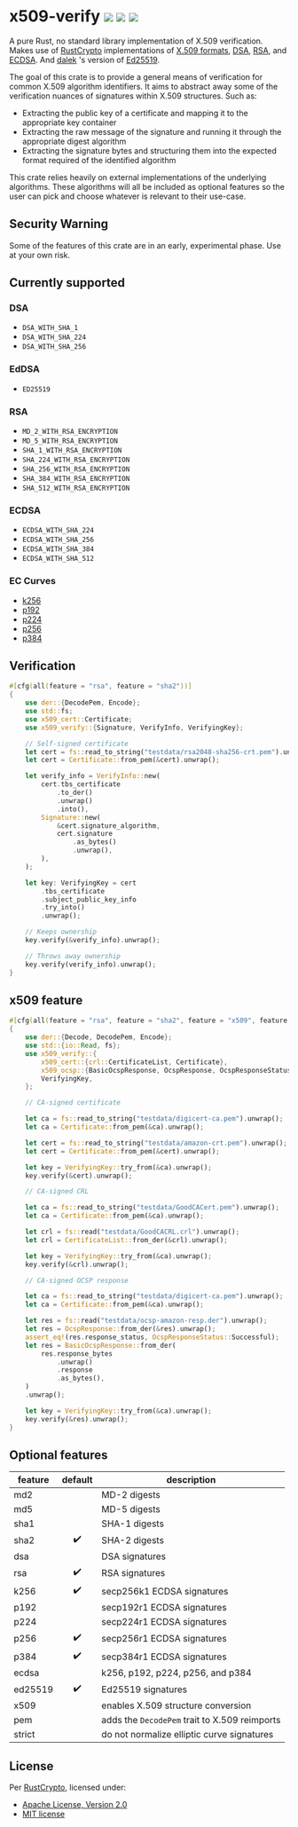 x509-verify [![](https://img.shields.io/crates/v/x509-verify.svg)](https://crates.io/crates/x509-verify) [![](https://docs.rs/x509-verify/badge.svg)](https://docs.rs/x509-verify) [![](https://github.com/bhesh/x509-verify/actions/workflows/x509-verify.yml/badge.svg?branch=master)](https://github.com/bhesh/x509-verify/actions/workflows/x509-verify.yml)
===========

A pure Rust, no standard library implementation of X.509 verification. Makes use of
[RustCrypto](https://github.com/RustCrypto) implementations of
[X.509 formats](https://github.com/RustCrypto/formats),
[DSA](https://github.com/RustCrypto/signatures/tree/master/dsa),
[RSA](https://github.com/RustCrypto/RSA), and
[ECDSA](https://github.com/RustCrypto/signatures/tree/master/ecdsa). And
[dalek](https://github.com/dalek-cryptography) 's version of
[Ed25519](https://github.com/dalek-cryptography/curve25519-dalek).

The goal of this crate is to provide a general means of verification for common X.509 algorithm identifiers.
It aims to abstract away some of the verification nuances of signatures within X.509 structures. Such as:

- Extracting the public key of a certificate and mapping it to the appropriate key container
- Extracting the raw message of the signature and running it through the appropriate digest algorithm
- Extracting the signature bytes and structuring them into the expected format required of the identified algorithm

This crate relies heavily on external implementations of the underlying algorithms. These algorithms will all be
included as optional features so the user can pick and choose whatever is relevant to their use-case.

## Security Warning

Some of the features of this crate are in an early, experimental phase. Use at your own risk.

## Currently supported

### DSA

- `DSA_WITH_SHA_1`
- `DSA_WITH_SHA_224`
- `DSA_WITH_SHA_256`

### EdDSA

- `ED25519`

### RSA

- `MD_2_WITH_RSA_ENCRYPTION`
- `MD_5_WITH_RSA_ENCRYPTION`
- `SHA_1_WITH_RSA_ENCRYPTION`
- `SHA_224_WITH_RSA_ENCRYPTION`
- `SHA_256_WITH_RSA_ENCRYPTION`
- `SHA_384_WITH_RSA_ENCRYPTION`
- `SHA_512_WITH_RSA_ENCRYPTION`

### ECDSA

- `ECDSA_WITH_SHA_224`
- `ECDSA_WITH_SHA_256`
- `ECDSA_WITH_SHA_384`
- `ECDSA_WITH_SHA_512`

### EC Curves

- [k256](https://github.com/RustCrypto/elliptic-curves/tree/master/k256)
- [p192](https://github.com/RustCrypto/elliptic-curves/tree/master/p192)
- [p224](https://github.com/RustCrypto/elliptic-curves/tree/master/p224)
- [p256](https://github.com/RustCrypto/elliptic-curves/tree/master/p256)
- [p384](https://github.com/RustCrypto/elliptic-curves/tree/master/p384)

## Verification

```rust
#[cfg(all(feature = "rsa", feature = "sha2"))]
{
    use der::{DecodePem, Encode};
    use std::fs;
    use x509_cert::Certificate;
    use x509_verify::{Signature, VerifyInfo, VerifyingKey};

    // Self-signed certificate
    let cert = fs::read_to_string("testdata/rsa2048-sha256-crt.pem").unwrap();
    let cert = Certificate::from_pem(&cert).unwrap();

    let verify_info = VerifyInfo::new(
        cert.tbs_certificate
            .to_der()
            .unwrap()
            .into(),
        Signature::new(
            &cert.signature_algorithm,
            cert.signature
                .as_bytes()
                .unwrap(),
        ),
    );

    let key: VerifyingKey = cert
        .tbs_certificate
        .subject_public_key_info
        .try_into()
        .unwrap();

    // Keeps ownership
    key.verify(&verify_info).unwrap();

    // Throws away ownership
    key.verify(verify_info).unwrap();
}
```

## x509 feature

```rust
#[cfg(all(feature = "rsa", feature = "sha2", feature = "x509", feature = "pem"))]
{
    use der::{Decode, DecodePem, Encode};
    use std::{io::Read, fs};
    use x509_verify::{
        x509_cert::{crl::CertificateList, Certificate},
        x509_ocsp::{BasicOcspResponse, OcspResponse, OcspResponseStatus},
        VerifyingKey,
    };

    // CA-signed certificate

    let ca = fs::read_to_string("testdata/digicert-ca.pem").unwrap();
    let ca = Certificate::from_pem(&ca).unwrap();

    let cert = fs::read_to_string("testdata/amazon-crt.pem").unwrap();
    let cert = Certificate::from_pem(&cert).unwrap();

    let key = VerifyingKey::try_from(&ca).unwrap();
    key.verify(&cert).unwrap();

    // CA-signed CRL

    let ca = fs::read_to_string("testdata/GoodCACert.pem").unwrap();
    let ca = Certificate::from_pem(&ca).unwrap();

    let crl = fs::read("testdata/GoodCACRL.crl").unwrap();
    let crl = CertificateList::from_der(&crl).unwrap();

    let key = VerifyingKey::try_from(&ca).unwrap();
    key.verify(&crl).unwrap();

    // CA-signed OCSP response

    let ca = fs::read_to_string("testdata/digicert-ca.pem").unwrap();
    let ca = Certificate::from_pem(&ca).unwrap();

    let res = fs::read("testdata/ocsp-amazon-resp.der").unwrap();
    let res = OcspResponse::from_der(&res).unwrap();
    assert_eq!(res.response_status, OcspResponseStatus::Successful);
    let res = BasicOcspResponse::from_der(
        res.response_bytes
            .unwrap()
            .response
            .as_bytes(),
    )
    .unwrap();

    let key = VerifyingKey::try_from(&ca).unwrap();
    key.verify(&res).unwrap();
}
```

## Optional features

| **feature** | **default** | **description** |
|-------------|:-----------:|-----------------|
| md2 | | MD-2 digests |
| md5 | | MD-5 digests |
| sha1 | | SHA-1 digests |
| sha2 | ✔️ | SHA-2 digests |
| dsa | | DSA signatures |
| rsa | ✔️ | RSA signatures |
| k256 | ✔️ | secp256k1 ECDSA signatures |
| p192 | | secp192r1 ECDSA signatures |
| p224 | | secp224r1 ECDSA signatures |
| p256 | ✔️ | secp256r1 ECDSA signatures |
| p384 | ✔️ | secp384r1 ECDSA signatures |
| ecdsa | | k256, p192, p224, p256, and p384 |
| ed25519 | ✔️ | Ed25519 signatures |
| x509 | | enables X.509 structure conversion |
| pem | | adds the `DecodePem` trait to X.509 reimports |
| strict | | do not normalize elliptic curve signatures |

## License

Per [RustCrypto](https://github.com/RustCrypto/formats), licensed under:

- [Apache License, Version 2.0](http://www.apache.org/licenses/LICENSE-2.0)
- [MIT license](http://opensource.org/licenses/MIT)


